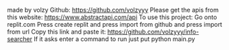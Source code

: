 made by volzy
Github: https://github.com/volzyyy
Please get the apis from this website: https://www.abstractapi.com/api
To use this project:
Go onto replit.com
Press create replit and press import from github and press import from url
Copy this link and paste it: https://github.com/volzyyy/info-searcher
If it asks enter a command to run just put python main.py
